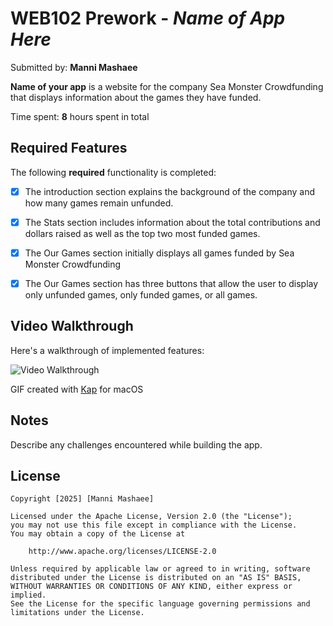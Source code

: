 # WEB102 Prework - *Name of App Here*

Submitted by: **Manni Mashaee**

**Name of your app** is a website for the company Sea Monster Crowdfunding that displays information about the games they have funded.

Time spent: **8** hours spent in total

## Required Features

The following **required** functionality is completed:

* [x] The introduction section explains the background of the company and how many games remain unfunded.
* [x] The Stats section includes information about the total contributions and dollars raised as well as the top two most funded games.
* [x] The Our Games section initially displays all games funded by Sea Monster Crowdfunding
* [x] The Our Games section has three buttons that allow the user to display only unfunded games, only funded games, or all games.


## Video Walkthrough

Here's a walkthrough of implemented features:

<img src='https://i.imgur.com/XHNmwOL.gif' title='Video Walkthrough' width='' alt='Video Walkthrough' />

GIF created with 
[Kap](https://getkap.co/) for macOS


## Notes

Describe any challenges encountered while building the app.

## License

    Copyright [2025] [Manni Mashaee]

    Licensed under the Apache License, Version 2.0 (the "License");
    you may not use this file except in compliance with the License.
    You may obtain a copy of the License at

        http://www.apache.org/licenses/LICENSE-2.0

    Unless required by applicable law or agreed to in writing, software
    distributed under the License is distributed on an "AS IS" BASIS,
    WITHOUT WARRANTIES OR CONDITIONS OF ANY KIND, either express or implied.
    See the License for the specific language governing permissions and
    limitations under the License.
